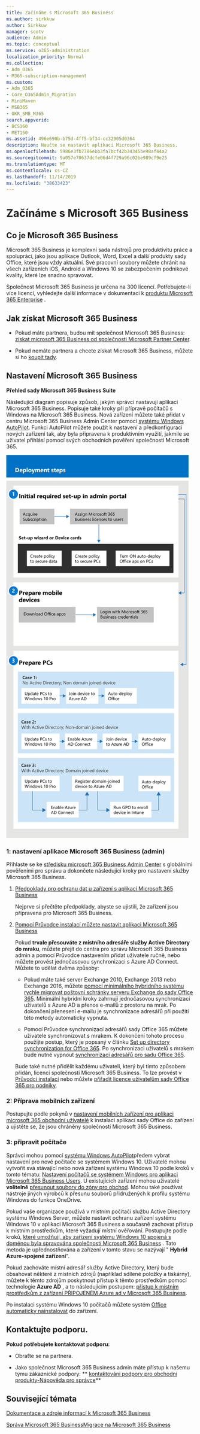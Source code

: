 ```yaml
---
title: Začínáme s Microsoft 365 Business
ms.author: sirkkuw
author: Sirkkuw
manager: scotv
audience: Admin
ms.topic: conceptual
ms.service: o365-administration
localization_priority: Normal
ms.collection:
- Adm_O365
- M365-subscription-management
ms.custom:
- Adm_O365
- Core_O365Admin_Migration
- MiniMaven
- MSB365
- OKR_SMB_M365
search.appverid:
- BCS160
- MET150
ms.assetid: 496e690b-b75d-4ff5-bf34-cc32905d0364
description: Naučte se nastavit aplikaci Microsoft 365 Business.
ms.openlocfilehash: 5986e3fb7786ebb3fa7bcf42b34345be98af44a2
ms.sourcegitcommit: 9a057e70637dcfe06d4f729a96c02be989cf9e25
ms.translationtype: MT
ms.contentlocale: cs-CZ
ms.lasthandoff: 11/14/2019
ms.locfileid: "38633423"
---
```

# <a name="get-started-with-microsoft-365-business"></a>Začínáme s Microsoft 365 Business

## <a name="what-is-microsoft-365-business"></a>Co je Microsoft 365 Business

Microsoft 365 Business je komplexní sada nástrojů pro produktivitu práce a spolupráci, jako jsou aplikace Outlook, Word, Excel a další produkty sady Office, které jsou vždy aktuální. Své pracovní soubory můžete chránit na všech zařízeních iOS, Android a Windows 10 se zabezpečením podnikové kvality, které lze snadno spravovat.
  
Společnost Microsoft 365 Business je určena na 300 licencí. Potřebujete-li více licencí, vyhledejte další informace v dokumentaci k [produktu Microsoft 365 Enterprise](https://go.microsoft.com/fwlink/p/?linkid=860986) . 
  
## <a name="get-microsoft-365-business"></a>Jak získat Microsoft 365 Business

- Pokud máte partnera, budou mít společnost Microsoft 365 Business: [získat microsoft 365 Business od společnosti Microsoft Partner Center](get-microsoft-365-business.md).
    
- Pokud nemáte partnera a chcete získat Microsoft 365 Business, můžete si ho [koupit tady](https://www.microsoft.com/microsoft-365/business).
    
## <a name="set-up-microsoft-365-business"></a>Nastavení Microsoft 365 Business

 **Přehled sady Microsoft 365 Business Suite**
  
Následující diagram popisuje způsob, jakým správci nastavují aplikaci Microsoft 365 Business. Popisuje také kroky při přípravě počítačů s Windows na Microsoft 365 Business. Nová zařízení můžete také přidat v centru Microsoft 365 Business Admin Center pomocí [systému Windows AutoPilot](add-autopilot-devices-and-profile.md). Funkci AutoPilot můžete použít k nastavení a předkonfiguraci nových zařízení tak, aby byla připravena k produktivním využití, jakmile se uživatel přihlásí pomocí svých obchodních pověření společnosti Microsoft 365.
  
![A diagram that shows the setup and management flow for admins, and also for a user](media/249f81fc-7e79-44c7-8425-3a0b7b651c3b.png)
  
### <a name="1-set-up-microsoft-365-business-admin"></a>1: nastavení aplikace Microsoft 365 Business (admin)

Přihlaste se ke [středisku microsoft 365 Business Admin Center](https://portal.office.com/adminportal/home) s globálními pověřeními pro správu a dokončete následující kroky pro nastavení služby Microsoft 365 Business. 
  
1. [Předpoklady pro ochranu dat u zařízení s aplikací Microsoft 365 Business](pre-requisites-for-data-protection.md)
    
    Nejprve si přečtěte předpoklady, abyste se ujistili, že zařízení jsou připravena pro Microsoft 365 Business.
    
2. [Pomocí Průvodce instalací můžete nastavit aplikaci Microsoft 365 Business](set-up.md)
    
    Pokud **trvale přesouváte z místního adresáře služby Active Directory do mraku**, můžete přejít do centra pro správu Microsoft 365 Business admin a pomocí Průvodce nastavením přidat uživatele ručně, nebo můžete provést jednočasovou synchronizaci s Azure AD Connect. Můžete to udělat dvěma způsoby: 
    
    - Pokud máte také server Exchange 2010, Exchange 2013 nebo Exchange 2016, můžete [pomocí minimálního hybridního systému rychle migrovat poštovní schránky serveru Exchange do sady Office 365](https://support.office.com/article/fdecceed-0702-4af3-85be-f2a0013937ef). Minimální hybridní kroky zahrnují jednočasovou synchronizaci uživatelů s Azure AD a přenos e-mailů z prostoru na mrak. Po dokončení přenesení e-mailu je synchronizace adresářů při použití této metody automaticky vypnuta.
    
    - Pomocí Průvodce synchronizací adresářů sady Office 365 můžete uživatele synchronizovat s mrakem. K dokončení tohoto procesu použijte postup, který je popsaný v článku [Set up directory synchronization for Office 365](https://support.office.com/article/1b3b5318-6977-42ed-b5c7-96fa74b08846). Po synchronizaci uživatelů s mrakem bude nutné vypnout [synchronizaci adresářů pro sadu Office 365](https://support.office.com/article/ee5f861e-bd48-4267-83d1-a4ead4b4a00d).
    
    Bude také nutné přidělit každému uživateli, který byl tímto způsobem přidán, licenci společnosti Microsoft 365 Business. To lze provést v [Průvodci instalací](set-up.md) nebo můžete [přiřadit licence uživatelům sady Office 365 pro podniky](https://support.office.com/article/997596B5-4173-4627-B915-36ABAC6786DC).
    
### <a name="2-prepare-mobile-devices"></a>2: Příprava mobilních zařízení

Postupujte podle pokynů v [nastavení mobilních zařízení pro aplikaci microsoft 365 obchodní uživatelé](set-up-mobile-devices.md) k instalaci aplikací sady Office do zařízení a ujistěte se, že jsou chráněny společností Microsoft 365 Business. 
  
### <a name="3-prepare-pcs"></a>3: připravit počítače

Správci mohou pomocí [systému Windows AutoPilot](add-autopilot-devices-and-profile.md)předem vybrat nastavení pro nové počítače se systémem Windows 10. Uživatelé mohou vytvořit svá stávající nebo nová zařízení systému Windows 10 podle kroků v tomto tématu: [Nastavení počítačů se systémem Windows pro aplikaci Microsoft 365 Business Users](set-up-windows-devices.md). U existujících zařízení mohou uživatelé **volitelně** [přesunout soubory do zóny pro obchod](move-files-to-onedrive.md). Mohou také používat nástroje jiných výrobců k přesunu souborů přidružených k profilu systému Windows do funkce OneDrive.
  
Pokud vaše organizace používá v místním počítači službu Active Directory systému Windows Server, můžete nastavit ochranu zařízení systému Windows 10 v aplikaci Microsoft 365 Business a současně zachovat přístup k místním prostředkům, které vyžadují místní ověřování. Postupujte podle kroků, [které umožňují, aby zařízení systému Windows 10 spojená s doménou byla spravována společností Microsoft 365 Business](manage-windows-devices.md) . Tato metoda je upřednostňována a zařízení v tomto stavu se nazývají " **Hybrid Azure-spojené zařízení**". 
  
Pokud zachováte místní adresář služby Active Directory, který bude obsahovat některé z místních zdrojů (například sdílené položky a tiskárny), můžete k těmto zdrojům poskytnout přístup k těmto prostředkům pomocí technologie **Azure AD** , a to následujícím postupem: [přístup k místním prostředkům z zařízení PŘIPOJENÉM Azure ad v Microsoft 365 Business](access-resources.md).
  
Po instalaci systému Windows 10 počítačů můžete systém [Office automaticky nainstalovat](auto-install-or-uninstall-office.md) do zařízení. 
  
## <a name="contact-support"></a>Kontaktujte podporu.

 **Pokud potřebujete kontaktovat podporu:**
  
- Obraťte se na partnera.
    
- Jako společnost Microsoft 365 Business admin máte přístup k našemu týmu zákaznické podpory: ** [kontaktování podpory pro obchodní produkty-Nápověda pro správce](https://support.office.com/article/32a17ca7-6fa0-4870-8a8d-e25ba4ccfd4b)**
    
## <a name="related-topics"></a>Související témata
[Dokumentace a zdroje informací k Microsoft 365 Business](https://go.microsoft.com/fwlink/p/?linkid=853701)
  
[Správa Microsoft 365 Business](manage.md)[Migrace na Microsoft 365 Business](migrate-to-microsoft-365-business.md)
  


